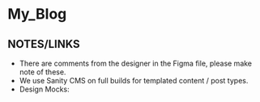# My_Blog

## NOTES/LINKS

- There are comments from the designer in the Figma file, please make note of these.
- We use Sanity CMS on full builds for templated content / post types.
- Design Mocks: 
